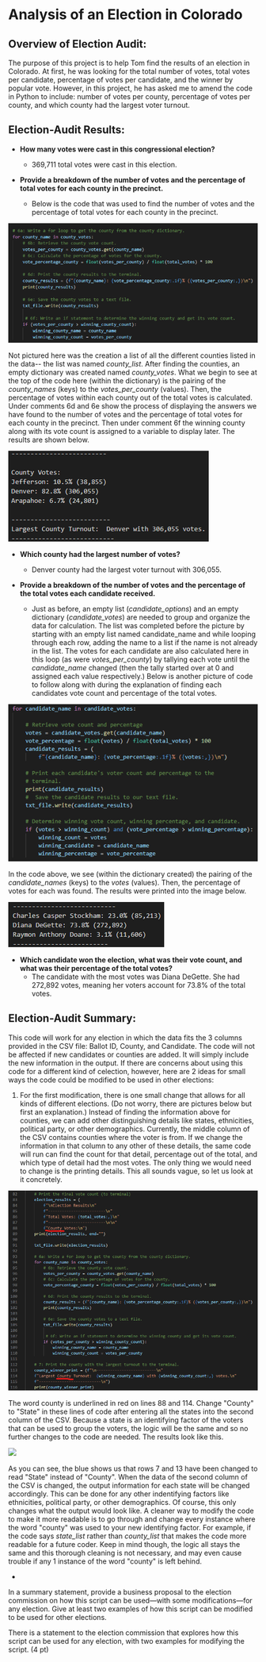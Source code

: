 # Analysis of an Election in Colorado

## Overview of Election Audit:
The purpose of this project is to help Tom find the results of an election in Colorado. At first, he was looking for the total number of votes, total votes per candidate, percentage of votes per candidate, and the winner by popular vote. However, in this project, he has asked me to amend the code in Python to include: number of votes per county, percentage of votes per county, and which county had the largest voter turnout.

## Election-Audit Results: 
- **How many votes were cast in this congressional election?**
  - 369,711 total votes were cast in this election.

- **Provide a breakdown of the number of votes and the percentage of total votes for each county in the precinct.**
  - Below is the code that was used to find the number of votes and the percentage of total votes for each county in the precinct. 

![](Resources/county_code.png)

Not pictured here was the creation a list of all the different counties listed in the data-- the list was named *county_list*. After finding the counties,  an empty dictionary was created named *county_votes*. What we begin to see at the top of the code here (within the dictionary) is the pairing of the *county_names* (keys) to the *votes_per_county* (values). Then, the percentage of votes within each county out of the total votes is calculated. Under comments 6d and 6e show the process of displaying the answers we have found to the number of votes and the percentage of total votes for each county in the precinct. Then under comment 6f the winning county along with its vote count is assigned to a variable to display later. The results are shown below. 

![](Resources/county_info.png)


- **Which county had the largest number of votes?** 
  - Denver county had the largest voter turnout with 306,055.

- **Provide a breakdown of the number of votes and the percentage of the total votes each candidate received.**
  - Just as before, an empty list (*candidate_options*) and an empty dictionary (*candidate_votes*) are needed to group and organize the data for calculation. The list was completed before the picture by starting with an empty list named candidate_name and while looping through each row, adding the name to a list if the name is not already in the list. The votes for each candidate are also calculated here in this loop (as were *votes_per_county*) by tallying each vote until the *candidate_name* changed (then the tally started over at 0 and assigned each value respectively.) Below is another picture of code to follow along with during the explanation of finding each candidates vote count and percentage of the total votes.

![](Resources/candidate_code.png)

In the code above, we see (within the dictionary created) the pairing of the *candidate_names* (keys) to the *votes* (values). Then, the percentage of votes for each was found. The results were printed into the image below.

![](Resources/candidate_info.png)


- **Which candidate won the election, what was their vote count, and what was their percentage of the total votes?**
  - The candidate with the most votes was Diana DeGette. She had 272,892 votes, meaning her voters account for 73.8% of the total votes.

## Election-Audit Summary: 
This code will work for any election in which the data fits the 3 columns provided in the CSV file: Ballot ID, County, and Candidate. The code will not be affected if new candidates or counties are added. It will simply include the new information in the output. If there are concerns about using this code for a different kind of celection, however, here are 2 ideas for small ways the code could be modified to be used in other elections:

1. For the first modification, there is one small change that allows for all kinds of different elections. (Do not worry, there are pictures below but first an explanation.) Instead of finding the information above for counties, we can add other distinguishing details like states, ethnicities, political party, or other demographics. Currently, the middle column of the CSV contains counties where the voter is from. If we change the information in that column to any other of these details, the same code will run can find the count for that detail, percentage out of the total, and which type of detail had the most votes. The only thing we would need to change is the printing details. This all sounds vague, so let us look at it concretely. 

![](Resources/mod1_code.png)

The word county is underlined in red on lines 88 and 114. Change "County" to "State" in these lines of code after entering all the states into the second column of the CSV. Because a state is an identifying factor of the voters that can be used to group the voters, the logic will be the same and so no further changes to the code are needed. The results look like this.

![](Resources/mod1_results.png)

As you can see, the blue shows us that rows 7 and 13 have been changed to read "State" instead of "County". When the data of the second column of the CSV is changed, the output information for each state will be changed accordingly. This can be done for any other indentifying factors like ethnicities, political party, or other demographics. Of course, this only changes what the output would look like. A cleaner way to modify the code to make it more readable is to go through and change every instance where the word "county" was used to your new identifying factor. For example, if the code says *state_list* rather than *county_list* that makes the code more readable for a future coder. Keep in mind though, the logic all stays the same and this thorough cleaning is not necessary, and may even cause trouble if any 1 instance of the word "county" is left behind. 

- 


In a summary statement, provide a business proposal to the election commission on how this script can be used—with some modifications—for any election. Give at least two examples of how this script can be modified to be used for other elections.

There is a statement to the election commission that explores how this script can be used for any election, with two examples for modifying the script. (4 pt)








